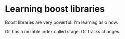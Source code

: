 # Learning boost libraries

Boost libraries are very powerful. I'm learning asio now.

Git has a mutable index called stage.
Git tracks changes.
